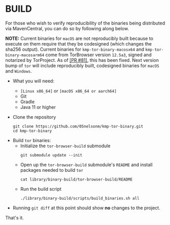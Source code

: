 # BUILD

For those who wish to verify reproducibility of the binaries being distributed 
via MavenCentral, you can do so by following along below.

<!-- TODO: Remove -->
**NOTE:** Current binaries for `macOS` are not reproducibly built because to execute on them require that
they be codesigned (which changes the sha256 output). Current binaries for `kmp-tor-binary-macosx64`
and `kmp-tor-binary-macosarm64` come from TorBrowser version `12.5a3`, signed and notarized by TorProject.
As of [[PR #81]](https://github.com/05nelsonm/kmp-tor-binary/pull/81), this has been fixed. Next version 
bump of `tor` will include reproducibly built, codesigned binaries for `macOS` and `Windows`.

- What you will need:
    - `[Linux x86_64]` or `[macOS x86_64 or aarch64]`
    - Git
    - Gradle
    - Java 11 or higher

- Clone the repository
  ```shell
  git clone https://github.com/05nelsonm/kmp-tor-binary.git
  cd kmp-tor-binary
  ```
<!-- TODO: Remove -->
- Build `tor` binaries:
    - Initialize the `tor-browser-build` submodule
      ```shell
      git submodule update --init
      ```
    - Open up the `tor-browser-build` submodule's `README` and install
      packages needed to build `tor`
      ```shell
      cat library/binary-build/tor-browser-build/README
      ```
    - Run the build script
      ```shell
      ./library/binary-build/scripts/build_binaries.sh all
      ```

<!-- TODO: Uncomment
- Build `tor` binaries:
    - This step will:
        - Build all platforms supported by `kmp-tor-binary`
        - Archive desktop binaries to the `binary-build/built` directory
        - Move android binaries to `kmp-tor-binary-android` module 
          `src/androidMain/jniLibs` directory.
    - Initialize the `tor-browser-build` submodule
      ```shell
      git submodule update --init
      ```
    - Open up the `tor-browser-build` submodule's `README` and install
      packages needed to build `tor`
      ```shell
      cat library/binary-build/tor-browser-build/README
      ```
    - Run the build script
      ```shell
      ./library/binary-build/scripts/build_tor.sh all
      ```

- Running `git diff` at this point should show **no** changes to the project.

- Resource creation:
    - This step will:
        - Apply detached signatures to `macOS`/`Windows` binaries
            - Reproducibly built binaries for `macOS` and `Windows` are codesigned
              before being packaged as resources. The [diff-cli](tools/diff-cli/README.md) tool 
              is used to create and apply detached signatures.
        - `gzip` all files
        - Move them to their respective `kmp-tor-binary-<os><arch>` module resource directory
        - Update `kmp-tor-binary-extract` constants (sha256 & manifest values)
    - Run the resource creation script
      ```shell
      ./library/binary-build/scripts/resources_create.sh all
      ```
-->

- Running `git diff` at this point should show **no** changes to the project.

That's it.
